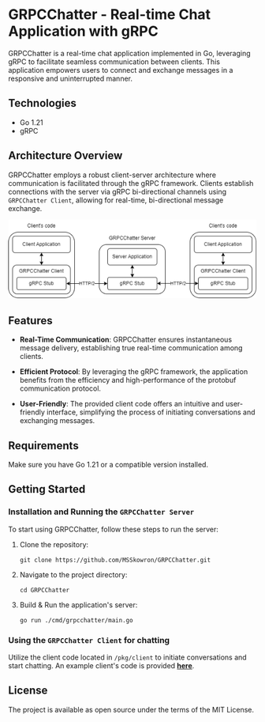 # GRPCChatter - Real-time Chat Application with gRPC

GRPCChatter is a real-time chat application implemented in Go, leveraging gRPC to facilitate seamless communication between clients. This application empowers users to connect and exchange messages in a responsive and uninterrupted manner.

## Technologies

- Go 1.21
- gRPC

## Architecture Overview

GRPCChatter employs a robust client-server architecture where communication is facilitated through the gRPC framework. Clients establish connections with the server via gRPC bi-directional channels using `GRPCChatter Client`, allowing for real-time, bi-directional message exchange.

![Architecture](./docs/architecture.png)

## Features

- **Real-Time Communication**: GRPCChatter ensures instantaneous message delivery, establishing true real-time communication among clients.

- **Efficient Protocol**: By leveraging the gRPC framework, the application benefits from the efficiency and high-performance of the protobuf communication protocol.

- **User-Friendly**: The provided client code offers an intuitive and user-friendly interface, simplifying the process of initiating conversations and exchanging messages.

## Requirements

Make sure you have Go 1.21 or a compatible version installed.

## Getting Started

### Installation and Running the `GRPCChatter Server`

To start using GRPCChatter, follow these steps to run the server:

1. Clone the repository:

    ```
    git clone https://github.com/MSSkowron/GRPCChatter.git
    ```

2. Navigate to the project directory:

    ```
    cd GRPCChatter
    ```

3. Build & Run the application's server:

    ```
    go run ./cmd/grpcchatter/main.go
    ```

### Using the `GRPCChatter Client` for chatting

Utilize the client code located in `/pkg/client` to initiate conversations and start chatting.
An example client's code is provided [**here**](./examples/client/main.go).

## License

The project is available as open source under the terms of the MIT License.

